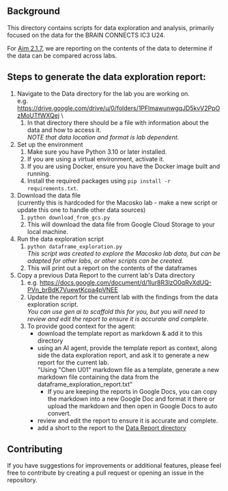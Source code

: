 ## Background
This directory contains scripts for data exploration and analysis, primarily focused on the data for the 
BRAIN CONNECTS IC3 U24.

For [Aim 2.1.7](https://drive.google.com/drive/u/0/folders/1kDAfjiRrOTfTetPXaKB9XzsCv6cPmVDR),
we are reporting on the contents of the data to determine if the data can be compared across labs.

## Steps to generate the data exploration report:
1) Navigate to the Data directory for the lab you are working on. \
   e.g. https://drive.google.com/drive/u/0/folders/1PFlmawunwgqJD5kvV2PpOzMoUTfWXQej \
   1) In that directory there should be a file with information about the data and how to access it.\
      _NOTE that data location and format is lab dependent._
2) Set up the environment
   1) Make sure you have Python 3.10 or later installed.
   2) If you are using a virtual environment, activate it.
   3) If you are using Docker, ensure you have the Docker image built and running.
   4) Install the required packages using `pip install -r requirements.txt`.
3) Download the data file \
   (currently this is hardcoded for the Macosko lab - make a new script or update this one to handle other data sources)
   1) `python download_from_gcs.py`
   2) This will download the data file from Google Cloud Storage to your local machine.
4) Run the data exploration script
   1) `python dataframe_exploration.py` \
      _This script was created to explore the Macosko lab data, but can be adapted for other labs, or other scripts can be created._
   2) This will print out a report on the contents of the dataframes
5) Copy a previous Data Report to the current lab's Data directory
   1) e.g. https://docs.google.com/document/d/1lur8R3lzO0qRvXdUQ-PVn_brBdK7VuewtKcpa4pVNEE
   2) Update the report for the current lab with the findings from the data exploration script. \
   _You can use gen ai to scaffold this for you, but you will need to review and edit the report to ensure it is accurate and complete._
   3) To provide good context for the agent:
      - download the template report as markdown & add it to this directory
      - using an AI agent, provide the template report as context, along side the data exploration report, 
      and ask it to generate a new report for the current lab. \
      "Using "Chen U01" markdown file as a template, generate a new markdown file containing the data from the dataframe_exploration_report.txt"
        - If you are keeping the reports in Google Docs, you can copy the markdown into a new Google Doc and format it 
        there or upload the markdown and then open in Google Docs to auto convert.
      - review and edit the report to ensure it is accurate and complete.
      - add a short to the report to the [Data Report directory](https://drive.google.com/drive/folders/1TeBPgQac7oqaP18NEd_e46lT3VJGIQyG) 

## Contributing
If you have suggestions for improvements or additional features, please feel free to contribute by creating a pull request or opening an issue in the repository.
